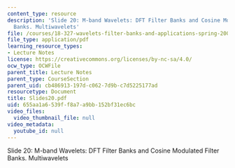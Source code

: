```yaml
---
content_type: resource
description: 'Slide 20: M-band Wavelets: DFT Filter Banks and Cosine Modulated Filter
  Banks. Multiwavelets'
file: /courses/18-327-wavelets-filter-banks-and-applications-spring-2003/655aa1a6539ff8a7a9bb152bf31ec6bc_Slides20.pdf
file_type: application/pdf
learning_resource_types:
- Lecture Notes
license: https://creativecommons.org/licenses/by-nc-sa/4.0/
ocw_type: OCWFile
parent_title: Lecture Notes
parent_type: CourseSection
parent_uid: cb486913-197d-c062-7d9b-c7d5225177ad
resourcetype: Document
title: Slides20.pdf
uid: 655aa1a6-539f-f8a7-a9bb-152bf31ec6bc
video_files:
  video_thumbnail_file: null
video_metadata:
  youtube_id: null
---
```

Slide 20: M-band Wavelets: DFT Filter Banks and Cosine Modulated Filter Banks. Multiwavelets